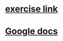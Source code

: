 # [exercise link](https://github.com/AnatoDu/Machine_Learning/tree/main)

# [Google docs](https://docs.google.com/spreadsheets/d/1NvLa0rZ21JIBA-U-h4jdQAoMgzB2yth4X7Dg_qdvDso/edit?pli=1&gid=0#gid=0)
